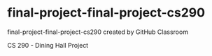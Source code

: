 # final-project-final-project-cs290
final-project-final-project-cs290 created by GitHub Classroom

CS 290 - Dining Hall Project
